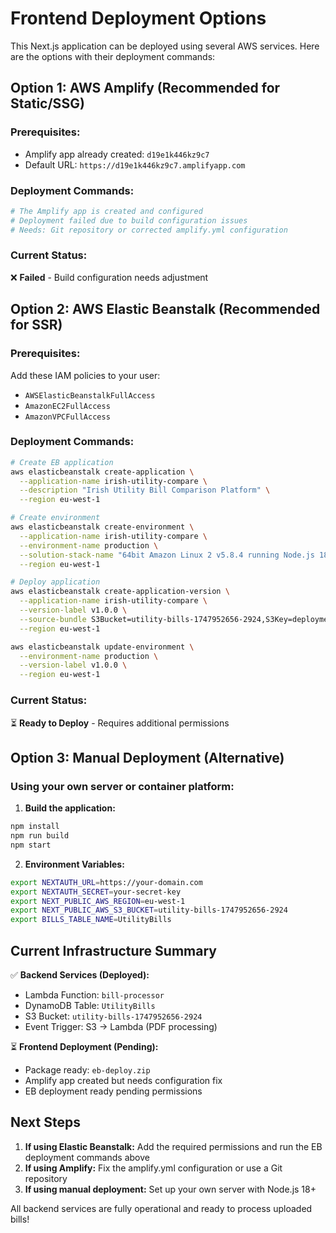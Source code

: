 # Frontend Deployment Options

This Next.js application can be deployed using several AWS services. Here are the options with their deployment commands:

## Option 1: AWS Amplify (Recommended for Static/SSG)

### Prerequisites:
- Amplify app already created: `d19e1k446kz9c7`
- Default URL: `https://d19e1k446kz9c7.amplifyapp.com`

### Deployment Commands:
```bash
# The Amplify app is created and configured
# Deployment failed due to build configuration issues
# Needs: Git repository or corrected amplify.yml configuration
```

### Current Status: 
❌ **Failed** - Build configuration needs adjustment

## Option 2: AWS Elastic Beanstalk (Recommended for SSR)

### Prerequisites:
Add these IAM policies to your user:
- `AWSElasticBeanstalkFullAccess`
- `AmazonEC2FullAccess`  
- `AmazonVPCFullAccess`

### Deployment Commands:
```bash
# Create EB application
aws elasticbeanstalk create-application \
  --application-name irish-utility-compare \
  --description "Irish Utility Bill Comparison Platform" \
  --region eu-west-1

# Create environment
aws elasticbeanstalk create-environment \
  --application-name irish-utility-compare \
  --environment-name production \
  --solution-stack-name "64bit Amazon Linux 2 v5.8.4 running Node.js 18" \
  --region eu-west-1

# Deploy application
aws elasticbeanstalk create-application-version \
  --application-name irish-utility-compare \
  --version-label v1.0.0 \
  --source-bundle S3Bucket=utility-bills-1747952656-2924,S3Key=deployments/eb-deploy.zip \
  --region eu-west-1

aws elasticbeanstalk update-environment \
  --environment-name production \
  --version-label v1.0.0 \
  --region eu-west-1
```

### Current Status:
⏳ **Ready to Deploy** - Requires additional permissions

## Option 3: Manual Deployment (Alternative)

### Using your own server or container platform:

1. **Build the application:**
```bash
npm install
npm run build
npm start
```

2. **Environment Variables:**
```bash
export NEXTAUTH_URL=https://your-domain.com
export NEXTAUTH_SECRET=your-secret-key
export NEXT_PUBLIC_AWS_REGION=eu-west-1
export NEXT_PUBLIC_AWS_S3_BUCKET=utility-bills-1747952656-2924
export BILLS_TABLE_NAME=UtilityBills
```

## Current Infrastructure Summary

✅ **Backend Services (Deployed):**
- Lambda Function: `bill-processor`
- DynamoDB Table: `UtilityBills`
- S3 Bucket: `utility-bills-1747952656-2924`
- Event Trigger: S3 → Lambda (PDF processing)

⏳ **Frontend Deployment (Pending):**
- Package ready: `eb-deploy.zip`
- Amplify app created but needs configuration fix
- EB deployment ready pending permissions

## Next Steps

1. **If using Elastic Beanstalk:** Add the required permissions and run the EB deployment commands above
2. **If using Amplify:** Fix the amplify.yml configuration or use a Git repository
3. **If using manual deployment:** Set up your own server with Node.js 18+

All backend services are fully operational and ready to process uploaded bills!